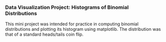 ### Data Visualization Project: Histograms of Binomial Distributions

This mini project was intended for practice in computing binomial distributions and plotting its histogram using matplotlib. The distribution was that of a standard heads/tails coin flip.
